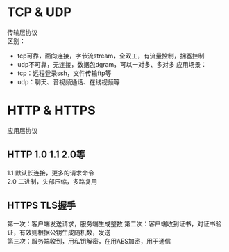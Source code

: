 # TCP & UDP
传输层协议  
区别：
* tcp可靠，面向连接，字节流stream，全双工，有流量控制，拥塞控制
* udp不可靠，无连接，数据包dgram，可以一对多、多对多
应用场景：
* tcp：远程登录ssh，文件传输ftp等
* udp：聊天、音视频通话、在线视频等
# HTTP & HTTPS
应用层协议  
## HTTP 1.0 1.1 2.0等
1.1 默认长连接，更多的请求命令  
2.0 二进制，头部压缩，多路复用  
## HTTPS TLS握手
第一次：客户端发送请求，服务端生成整数
第二次：客户端收到证书，对证书验证，有效则根据公钥生成随机数，发送  
第三次：服务端收到，用私钥解密，在用AES加密，用于通信